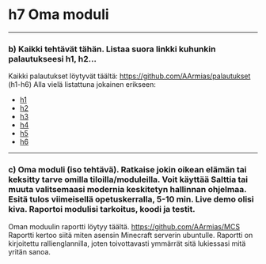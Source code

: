 # h7 Oma moduli

-----------------------

### b) Kaikki tehtävät tähän. Listaa suora linkki kuhunkin palautukseesi h1, h2...

Kaikki palautukset löytyvät täältä: https://github.com/AArmias/palautukset  (h1-h6)
Alla vielä listattuna jokainen erikseen:

- [h1](https://github.com/AArmias/palautukset/blob/13c9556dd7dfd6d5035c213d8d9cb644485ec3c2/h1/2022-04-06.md)
- [h2](https://github.com/AArmias/palautukset/blob/13c9556dd7dfd6d5035c213d8d9cb644485ec3c2/h2/h2%20palautus.md)
- [h3](https://github.com/AArmias/palautukset/blob/13c9556dd7dfd6d5035c213d8d9cb644485ec3c2/h3/h3_Versionhallinta.md)
- [h4](https://github.com/AArmias/palautukset/blob/13c9556dd7dfd6d5035c213d8d9cb644485ec3c2/h4/h4palautus.md)
- [h5](https://github.com/AArmias/palautukset/blob/13c9556dd7dfd6d5035c213d8d9cb644485ec3c2/h5/h5palautus.md)
- [h6](https://github.com/AArmias/palautukset/blob/13c9556dd7dfd6d5035c213d8d9cb644485ec3c2/h6/h6palautus.md)

-------------------
### c) Oma moduli (iso tehtävä). Ratkaise jokin oikean elämän tai keksitty tarve omilla tiloilla/moduleilla. Voit käyttää Salttia tai muuta valitsemaasi modernia keskitetyn hallinnan ohjelmaa. Esitä tulos viimeisellä opetuskerralla, 5-10 min. Live demo olisi kiva. Raportoi modulisi tarkoitus, koodi ja testit.


Oman moduulin raportti löytyy täältä. https://github.com/AArmias/MCS
Raportti kertoo siitä miten asensin Minecraft serverin ubuntulle. 
Raportti on kirjoitettu rallienglannilla, joten toivottavasti ymmärrät sitä lukiessasi mitä yritän sanoa. 

